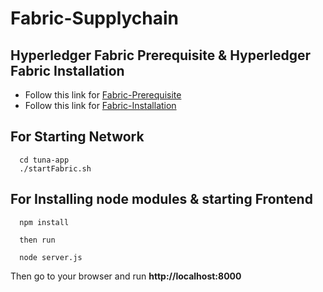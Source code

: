 # Fabric-Supplychain

## Hyperledger Fabric Prerequisite & Hyperledger Fabric Installation
 
 - Follow this link for [Fabric-Prerequisite](https://hyperledger-fabric.readthedocs.io/en/release-1.4/prereqs.html)
 - Follow this link for [Fabric-Installation](https://hyperledger-fabric.readthedocs.io/en/release-1.4/install.html)
 
 ## For Starting Network
```
  cd tuna-app
  ./startFabric.sh  
```

## For Installing node modules & starting Frontend
```
  npm install
  
  then run 
  
  node server.js
```
Then go to your browser and run **http://localhost:8000**
